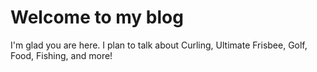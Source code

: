 # Welcome to my blog

I'm glad you are here. I plan to talk about Curling, Ultimate Frisbee, Golf, Food, Fishing, and more!
